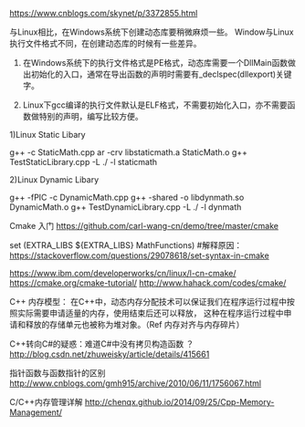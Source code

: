 https://www.cnblogs.com/skynet/p/3372855.html

与Linux相比，在Windows系统下创建动态库要稍微麻烦一些。
Window与Linux执行文件格式不同，在创建动态库的时候有一些差异。

1)  在Windows系统下的执行文件格式是PE格式，动态库需要一个DllMain函数做出初始化的入口，通常在导出函数的声明时需要有_declspec(dllexport)关键字。

2)  Linux下gcc编译的执行文件默认是ELF格式，不需要初始化入口，亦不需要函数做特别的声明，编写比较方便。


1)Linux Static Libary

g++ -c StaticMath.cpp
ar -crv libstaticmath.a StaticMath.o
g++ TestStaticLibrary.cpp -L ./ -l staticmath


2)Linux Dynamic Libary

g++ -fPIC -c DynamicMath.cpp
g++ -shared -o libdynmath.so DynamicMath.o
g++ TestDynamicLibrary.cpp -L ./ -l dynmath




Cmake 入门
https://github.com/carl-wang-cn/demo/tree/master/cmake

set (EXTRA_LIBS ${EXTRA_LIBS} MathFunctions) #解释原因：https://stackoverflow.com/questions/29078618/set-syntax-in-cmake



https://www.ibm.com/developerworks/cn/linux/l-cn-cmake/
https://cmake.org/cmake-tutorial/
http://www.hahack.com/codes/cmake/

C++ 内存模型：
在C++中，动态内存分配技术可以保证我们在程序运行过程中按照实际需要申请适量的内存，使用结束后还可以释放，
这种在程序运行过程中申请和释放的存储单元也被称为堆对象。（Ref 内存对齐与内存碎片）


C++转向C#的疑惑：难道C#中没有拷贝构造函数 ？
http://blog.csdn.net/zhuweisky/article/details/415661

指针函数与函数指针的区别
http://www.cnblogs.com/gmh915/archive/2010/06/11/1756067.html

C/C++内存管理详解
http://chenqx.github.io/2014/09/25/Cpp-Memory-Management/
